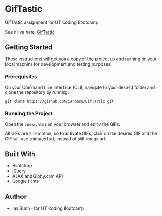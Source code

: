 # GifTastic

GifTastic assignment for UT Coding Bootcamp

See it live here: [GifTastic](https://ianbunn.github.io/GifTastic/)

## Getting Started

These instructions will get you a copy of the project up and running on your local machine for development and testing purposes.

### Prerequisites

On your Command Line Interface (CLI), navigate to your desired folder and clone the repository by running:

```shell
git clone https://github.com/ianbunn/GifTastic.git
```

### Running the Project

Open the `index.html` on your browser and enjoy the GIFs. 

All GIFs are still-motion, so to activate GIFs, click on the desired GIF and the GIF will use animated url, instead of still-image url.

## Built With

- Bootstrap
- jQuery
- AJAX and Giphy.com API
- Google Fonts

## Author

- Ian Bunn - for UT Coding Bootcamp